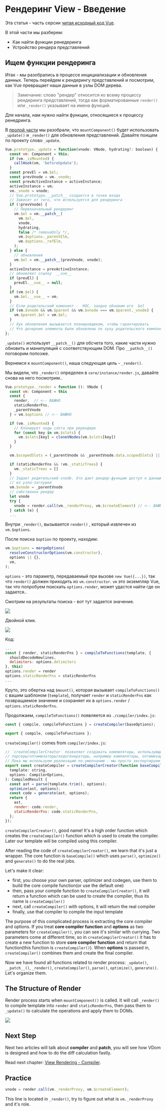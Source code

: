 # Рендеринг View - Введение

Эта статья - часть серсии [читая исходный код Vue](https://github.com/vvsdoe/tr--read-vue-source-code).

В этой части мы разберем:

- Как найти функции ренедеринга
- Устройство рендера представлений

## Ищем функции рендеринга

Итак - мы разобрались в процессе инцициализации и обновления данных. Теперь перейдем к рендерингу представлений и посмотрим, как Vue превращает наши данные в узлы DOM дерева.

> Замечание: слово "рендер" относится ко всему процессу рендеринга представлений, тогда как форматированные `render()` или `_render()` указывает на имена функций.

Для начала, нам нужно найти функции, относящиеся к процессу ренедринга.

В [пролой части](https://github.com/vvscode/tr--read-vue-source-code/blob/master/05-dynamic-data-lazy-sync-and-queue.md) мы разобрали, что `mountComponent()` будет использовать `_update()` и `_render()` для обновления представлений. Давайте поищем по проекту слово `_update`.

```javascript
Vue.prototype._update = function(vnode: VNode, hydrating?: boolean) {
  const vm: Component = this;
  if (vm._isMounted) {
    callHook(vm, 'beforeUpdate');
  }
  const prevEl = vm.$el;
  const prevVnode = vm._vnode;
  const prevActiveInstance = activeInstance;
  activeInstance = vm;
  vm._vnode = vnode;
  // Vue.prototype.__patch__ создается в точке входа
  // Зависит от того, что используется для рендеринга
  if (!prevVnode) {
    // Первоначальный рендеринг
    vm.$el = vm.__patch__(
      vm.$el,
      vnode,
      hydrating,
      false /* removeOnly */,
      vm.$options._parentElm,
      vm.$options._refElm,
    );
  } else {
    // обновления
    vm.$el = vm.__patch__(prevVnode, vnode);
  }
  activeInstance = prevActiveInstance;
  // обновляет ссылку  __vue__
  if (prevEl) {
    prevEl.__vue__ = null;
  }
  if (vm.$el) {
    vm.$el.__vue__ = vm;
  }
  // Если родительский комонент -  HOC, заодно обновим его  $el
  if (vm.$vnode && vm.$parent && vm.$vnode === vm.$parent._vnode) {
    vm.$parent.$el = vm.$el;
  }
  // Хук обновления вызывается планировщиком, чтобы гарантировать
  // Что дочерние элементы были обновлены по хуку родительского компонента
};
```

`_update()` использует `__patch__()`  для обсчета того, какие части нужно обновить и манипуляций с соответствующим DOM. Про `__pathch__()` поговорим попозже.

Вернемся к  `mountComponent()`, наша следующая цель - `_render()`.

Мы видели, что `_render()` определен в `core/instance/render.js`, давайте снова на него посмотрим..

```javascript
Vue.prototype._render = function (): VNode {
  const vm: Component = this
  const {
    render,  // <-- ВАЖНО
    staticRenderFns,
    _parentVnode
  } = vm.$options // <-- ВАЖНО

  if (vm._isMounted) {
    // Клонирует ноды слота при ререндере
    for (const key in vm.$slots) {
      vm.$slots[key] = cloneVNodes(vm.$slots[key])
    }
  }

  vm.$scopedSlots = (_parentVnode && _parentVnode.data.scopedSlots) || emptyObject

  if (staticRenderFns && !vm._staticTrees) {
    vm._staticTrees = []
  }
  // Задает родительский vnode. Это дает рендер-функции доступ к данным
  // из узла-заглушки
  vm.$vnode = _parentVnode
  // собственно рендер
  let vnode
  try {
    vnode = render.call(vm._renderProxy, vm.$createElement) // <-- ВАЖНО
  } catch (e) {
  ...
```

Внутри `_render()`, вызывается `render()` , который извлечен из  `vm.$options`.

После поиска `$option` по проекту, находим:

```javascript
vm.$options = mergeOptions(
  resolveConstructorOptions(vm.constructor),
  options || {},
  vm,
);
```

`options` - это параметр, передаваемый при вызове `new Vue({...})`, так что  `render()` должен приходить из  `vm.constructor`. `vm` это экземпляр  Vue, так что попробуем поискать  `options.render`, может удастся найти где он задается..

Смотрим на результаты поиска - вот тут задается значение.

![](http://i.imgur.com/RvT8WgO.jpg)

Двойной клик.

![](http://i.imgur.com/wVMfCcr.jpg)

Код:

```javascript
...
const { render, staticRenderFns } = compileToFunctions(template, {
  shouldDecodeNewlines,
  delimiters: options.delimiters
}, this)
options.render = render
options.staticRenderFns = staticRenderFns
...
```

Круто, это обертка над `$mount()`, которая вызывает `compileToFunctions()` с вашим шаблоном (`template`), получает `render` и `staticRenderFns` как позвращаемое значение и сохраняет их в `options.render` / `options.staticRenderFns`.

Продолжаем, `compileToFunctions()` появляется из `./compiler/index.js`:

```javascript
const { compile, compileToFunctions } = createCompiler(baseOptions);

export { compile, compileToFunctions };
```

`createCompiler()` comes from `compiler/index.js`:

```javascript
// `createCompilerCreator` позволяет создавать компиляторы, использующие альтернативные 
// парсеры/оптимизаторы/кодогенераторы, например компиляторы, оптимизарованные под серверный рендеринг (SSR)
// Пока мы используем реализацию по-умолчанию - мы просто экспортируем стандартный компилятор
export const createCompiler = createCompilerCreator(function baseCompile(
  template: string,
  options: CompilerOptions,
): CompiledResult {
  const ast = parse(template.trim(), options);
  optimize(ast, options);
  const code = generate(ast, options);
  return {
    ast,
    render: code.render,
    staticRenderFns: code.staticRenderFns,
  };
});
```

`createCompilerCreator()`, good name! It's a high order function which creates the `createCompiler()` function which is used to create the compiler. Later our template will be compiled using this compiler.

After reading the code of `createCompilerCreator()`, we learn that it's just a wrapper. The core function is `baseCompile()` which uses `parse()`, `optimize()` and `generate()` to do the real jobs.

Let's make it clear:

- first, you choose your own parser, optimizer and codegen, use them to build the core compile function(or use the default one)
- then, pass your compile function to `createCompilerCreator()`, it will return a function which can be used to create the compiler, thus its name is `createCompiler()`
- next, call `createCompiler()` with options, it will return the real compiler
- finally, use that compiler to compile the input template

The purpose of this complicated process is extracting the core compiler and options. If you treat **core compiler function** and **options** as two parameters for `createCompiler()`, you can see it's similar with currying. Two parameters come at different time, so in `createCompilerCreator()` it has to create a new function to store **core compiler function** and return that function(this function is `createCompiler()`). When **options** is passed in, `createCompiler()` combines them and create the final compiler.

Now we have found all functions related to render process: `_update()`, `__patch__()`, `_render()`, `createCompiler()`, `parse()`, `optimize()`, `generate()`. Let's organize them.

## The Structure of Render

Render process starts when `mountComponent()` is called. It will call `_render()` to compile template into `render` and `staticRenderFns`, then pass them to `_update()` to calculate the operations and apply them to DOMs.

![](http://i.imgur.com/NM77eiy.jpg)

## Next Step

Next two articles will talk about **compiler** and **patch**, you will see how VDom is designed and how to do the diff calculation fastly.

Read next chapter: [View Rendering - Compiler](https://github.com/numbbbbb/read-vue-source-code/blob/master/07-view-render-compiler.md).

## Practice

```javascript
vnode = render.call(vm._renderProxy, vm.$createElement);
```

This line is located in `_render()`, try to figure out what is `vm._renderProxy` and it's role.
